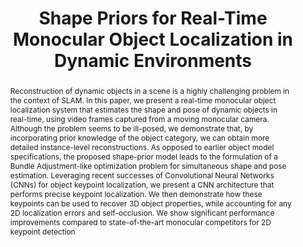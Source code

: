 ---
layout: project-page-new
title: "Shape Priors for Real-Time Monocular Object Localization in Dynamic Environments"
authors:
  - name: J. Krishna Murthy
    sup: 1
  - name: Sarthak Sharma
    sup: 1
  - name: K. Madhava Krishna
    sup: 1
affiliations:
  - name: IIIT Hyderabad, India
    link: https://robotics.iiit.ac.in
    sup: 1
permalink: publications/2017/Murthy_Shape-Priors
abstract: "Reconstruction of dynamic objects in a scene is a highly challenging problem in the context of SLAM. In this paper, we present a real-time monocular object localization system that estimates the shape and pose of dynamic objects in real-time, using video frames captured from a moving monocular camera. Although the problem seems to be ill-posed, we demonstrate that, by incorporating prior knowledge of the object category, we can obtain more detailed instance-level reconstructions. As opposed to earlier object model specifications, the proposed shape-prior model leads to the formulation of a Bundle Adjustment-like optimization problem for simultaneous shape and pose estimation. Leveraging recent successes of Convolutional Neural Networks (CNNs) for object keypoint localization, we present a CNN architecture that performs precise keypoint localization. We then demonstrate how these keypoints can be used to recover 3D object properties, while accounting for any 2D localization errors and self-occlusion. We show significant performance improvements compared to state-of-the-art monocular competitors for 2D keypoint detection"
paper: https://robotics.iiit.ac.in/uploads/Main/Publications/resources/Murthy_et_al_iros17/2017_iros_paper.pdf
video: https://robotics.iiit.ac.in/uploads/Main/Publications/resources/Murthy_et_al_iros17/IROS_2017.mp4
# iframe: https://www.youtube.com/embed/jhjskX4FQwA

---